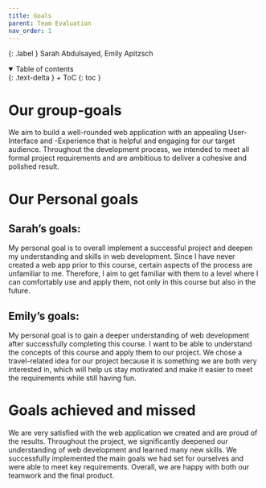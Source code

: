 ```yaml
---
title: Goals
parent: Team Evaluation
nav_order: 1
---
```


{: .label }
Sarah Abdulsayed, Emily Apitzsch

<details open markdown="block">
{: .text-delta }
<summary>Table of contents</summary>
+ ToC
{: toc }
</details>

# Our group-goals

We aim to build a well-rounded web application with an appealing User-Interface and -Experience that is helpful and engaging for our target audience. Throughout the development process, we intended to meet all formal project requirements and are ambitious to deliver a cohesive and polished result.



# Our Personal goals
## Sarah’s goals:

My personal goal is to overall implement a successful project and deepen my understanding and skills in web development. Since I have never created a web app prior to this course, certain aspects of the process are unfamiliar to me. Therefore, I aim to get familiar with them to a level where I can comfortably use and apply them, not only in this course but also in the future.


## Emily’s goals:

My personal goal is to gain a deeper understanding of web development after successfully completing this course. I want to be able to understand the concepts of this course and apply them to our project. We chose a travel-related idea for our project because it is something we are both very interested in, which will help us stay motivated and make it easier to meet the requirements while still having fun.


# Goals achieved and missed
We are very satisfied with the web application we created and are proud of the results. Throughout the project, we significantly deepened our understanding of web development and learned many new skills. We successfully implemented the main goals we had set for ourselves and were able to meet key requirements. Overall, we are happy with both our teamwork and the final product.


